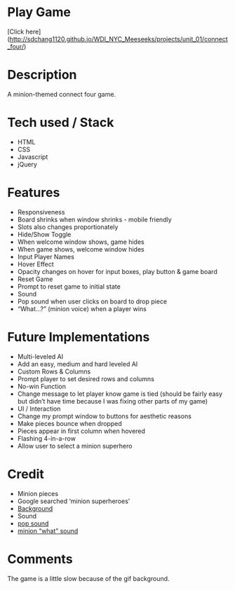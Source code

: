 # Play Game
[Click here] (http://sdchang1120.github.io/WDI_NYC_Meeseeks/projects/unit_01/connect_four/)

# Description

A minion-themed connect four game.

# Tech used / Stack

* HTML
* CSS
* Javascript
* jQuery

# Features

* Responsiveness
 * Board shrinks when window shrinks - mobile friendly
 * Slots also changes proportionately
* Hide/Show Toggle
 * When welcome window shows, game hides
 * When game shows, welcome window hides
* Input Player Names
* Hover Effect
 * Opacity changes on hover for input boxes, play button & game board
* Reset Game
 * Prompt to reset game to initial state
* Sound
 * Pop sound when user clicks on board to drop piece
 * “What…?” (minion voice) when a player wins

# Future Implementations

* Multi-leveled AI
 * Add an easy, medium and hard leveled AI
* Custom Rows & Columns
 * Prompt player to set desired rows and columns
* No-win Function
 * Change message to let player know game is tied (should be fairly easy but didn’t have time because I was fixing other parts of my game)
* UI / Interaction
 * Change my prompt window to buttons for aesthetic reasons
 * Make pieces bounce when dropped
 * Pieces appear in first column when hovered
 * Flashing 4-in-a-row
 * Allow user to select a minion superhero

# Credit

* Minion pieces
 * Google searched ‘minion superheroes’
* [Background](http://i.imgur.com/OwvXtCn.gif)
* Sound
 * [pop sound](http://www.freesfx.co.uk/sfx/pop)
 * [minion “what” sound](https://www.youtube.com/watch?v=vsA-1ILnero)

# Comments

The game is a little slow because of the gif background.
